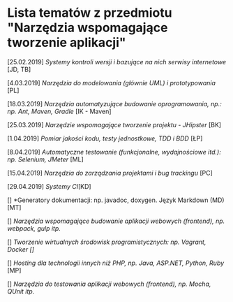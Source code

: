 # Lista tematów z przedmiotu "Narzędzia wspomagające tworzenie aplikacji"

[25.02.2019] *Systemy kontroli wersji i bazujące na nich serwisy internetowe* [JD, TB]

[4.03.2019] *Narzędzia do modelowania (głównie UML) i prototypowania* [PL]

[18.03.2019] *Narzędzia automatyzujące budowanie oprogramowania, np.: np. Ant, Maven, Gradle* [IK - Maven]

[25.03.2019] *Narzędzie wspomagające tworzenie projektu - JHipster* [BK]

[1.04.2019] *Pomiar jakości kodu, testy jednostkowe, TDD i BDD* [ŁP]

[8.04.2019] *Automatyczne testowanie (funkcjonalne, wydajnościowe itd.): np. Selenium, JMeter* [ML]

[15.04.2019] *Narzędzia do zarządzania projektami i bug trackingu* [PC]

[29.04.2019] *Systemy CI*[KD]

[] *Generatory dokumentacji: np. javadoc, doxygen. Język Markdown (MD) [MT]

[] *Narzędzia wspomagające budowanie aplikacji webowych (frontend), np. webpack, gulp itp.*

[] *Tworzenie wirtualnych środowisk programistycznych: np. Vagrant, Docker []*

[] *Hosting dla technologii innych niż PHP, np. Java, ASP.NET, Python, Ruby*  [MP]

[] *Narzędzia do testowania aplikacji webowych (frontend), np. Mocha, QUnit itp.*


